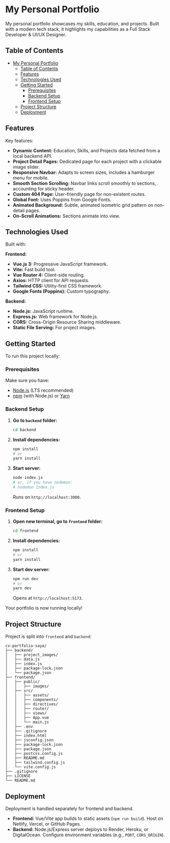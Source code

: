 # My Personal Portfolio

My personal portfolio showcases my skills, education, and projects. Built with a modern tech stack, it highlights my capabilities as a Full Stack Developer & UI/UX Designer.

## Table of Contents

- [My Personal Portfolio](#my-personal-portfolio)
  - [Table of Contents](#table-of-contents)
  - [Features](#features)
  - [Technologies Used](#technologies-used)
  - [Getting Started](#getting-started)
    - [Prerequisites](#prerequisites)
    - [Backend Setup](#backend-setup)
    - [Frontend Setup](#frontend-setup)
  - [Project Structure](#project-structure)
  - [Deployment](#deployment)

## Features

Key features:

* **Dynamic Content:** Education, Skills, and Projects data fetched from a local backend API.
* **Project Detail Pages:** Dedicated page for each project with a clickable image slider.
* **Responsive Navbar:** Adapts to screen sizes, includes a hamburger menu for mobile.
* **Smooth Section Scrolling:** Navbar links scroll smoothly to sections, accounting for sticky header.
* **Custom 404 Page:** User-friendly page for non-existent routes.
* **Global Font:** Uses Poppins from Google Fonts.
* **Animated Background:** Subtle, animated isometric grid pattern on non-detail pages.
* **On-Scroll Animations:** Sections animate into view.

## Technologies Used

Built with:

**Frontend:**

* **Vue.js 3:** Progressive JavaScript framework.
* **Vite:** Fast build tool.
* **Vue Router 4:** Client-side routing.
* **Axios:** HTTP client for API requests.
* **Tailwind CSS:** Utility-first CSS framework.
* **Google Fonts (Poppins):** Custom typography.

**Backend:**

* **Node.js:** JavaScript runtime.
* **Express.js:** Web framework for Node.js.
* **CORS:** Cross-Origin Resource Sharing middleware.
* **Static File Serving:** For project images.

## Getting Started

To run this project locally:

### Prerequisites

Make sure you have:

* [Node.js](https://nodejs.org/en/) (LTS recommended)
* [npm](https://www.npmjs.com/) (with Node.js) or [Yarn](https://yarnpkg.com/)

### Backend Setup

1.  **Go to `backend` folder:**
    ```bash
    cd backend
    ```
2.  **Install dependencies:**
    ```bash
    npm install
    # or
    yarn install
    ```
3.  **Start server:**
    ```bash
    node index.js
    # or, if you have nodemon:
    # nodemon index.js
    ```
    Runs on `http://localhost:3000`.

### Frontend Setup

1.  **Open new terminal, go to `frontend` folder:**
    ```bash
    cd frontend
    ```
2.  **Install dependencies:**
    ```bash
    npm install
    # or
    yarn install
    ```
3.  **Start dev server:**
    ```bash
    npm run dev
    # or
    yarn dev
    ```
    Opens at `http://localhost:5173`.

Your portfolio is now running locally!

## Project Structure

Project is split into `frontend` and `backend`:

```
cv-portfolio-saya/
├── backend/
│   ├── project_images/
│   ├── data.js
│   ├── index.js
│   ├── package-lock.json
│   └── package.json
├── frontend/
│   ├── public/
│   │   ├── images/
│   ├── src/
│   │   ├── assets/
│   │   ├── components/
│   │   ├── directives/
│   │   ├── router/
│   │   ├── views/
│   │   ├── App.vue
│   │   └── main.js
│   ├── .env
│   ├── .gitignore
│   ├── index.html
│   ├── jsconfig.json
│   ├── package-lock.json
│   ├── package.json
│   ├── postcss.config.js
│   ├── README.md
│   ├── tailwind.config.js
│   └── vite.config.js
├── .gitignore
├── LICENSE
└── README.md
```

## Deployment

Deployment is handled separately for frontend and backend.

* **Frontend:** Vue/Vite app builds to static assets (`npm run build`). Host on Netlify, Vercel, or GitHub Pages.
* **Backend:** Node.js/Express server deploys to Render, Heroku, or DigitalOcean. Configure environment variables (e.g., `PORT`, `CORS_ORIGIN`).
